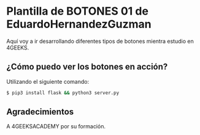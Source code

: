 # Plantilla de BOTONES 01 de EduardoHernandezGuzman

Aquí voy a ir desarrollando diferentes tipos de botones mientra estudio en 4GEEKS.


## ¿Cómo puedo ver los botones en acción?

Utilizando el siguiente comando:

```bash
$ pip3 install flask && python3 server.py
```



## Agradecimientos

A 4GEEKSACADEMY por su formación.
